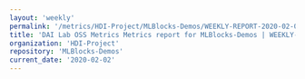 ```yaml
---
layout: 'weekly'
permalink: '/metrics/HDI-Project/MLBlocks-Demos/WEEKLY-REPORT-2020-02-02'
title: 'DAI Lab OSS Metrics Metrics report for MLBlocks-Demos | WEEKLY-REPORT-2020-02-02'
organization: 'HDI-Project'
repository: 'MLBlocks-Demos'
current_date: '2020-02-02'
---
```

